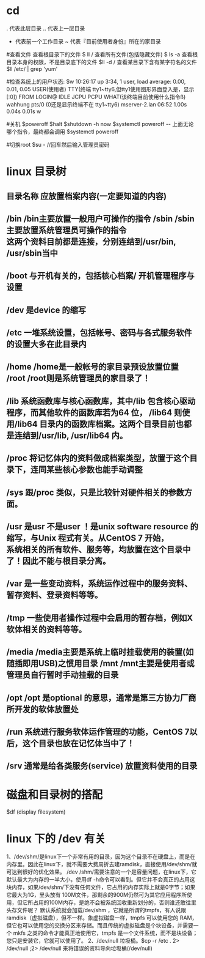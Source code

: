 # cd
. 代表此层目录
.. 代表上一层目录
- 代表前一个工作目录
~ 代表『目前使用者身份』所在的家目录

#查看文件
查看根目录下的文件 $ ll /
查看所有文件(包括隐藏文件) $ ls -a
查看根目录本身的权限，不是目录底下的文件 $ll -d /
查看某目录下含有某字符名的文件 $ll /etc/ | grep 'yum'

#检查系统上的用户状态: $w
10:26:17 up  3:34,  1 user,  load average: 0.00, 0.01, 0.05
USER(使用者)     TTY(终端 tty1~tty6,但tty1使用图形界面登入是，显示[:0])      FROM             LOGIN@   IDLE   JCPU   PCPU  WHAT(该终端目前使用什么指令ß)
wahhung        pts/0   (0还是显示终端不在 tty1~tty6) 					mserver-2.lan    	06:52   1.00s  0.04s  0.01s  w

#关机
$poweroff
$halt
$shutdown -h now
$systemctl poweroff
-- 上面无论哪个指令，最终都会调用 $systemctl poweroff

#切换root
$su - //回车然后输入管理员密码

# linux 目录树
目录名称	应放置档案内容(一定要知道的内容)
------------------------------------------------------
/bin 		/bin主要放置一般用户可操作的指令
/sbin		/sbin主要放置系统管理员可操作的指令		
			这两个资料目前都是连接，分别连结到/usr/bin, /usr/sbin当中
------------------------------------------------------
/boot		与开机有关的，包括核心档案/ 开机管理程序与设置
------------------------------------------------------
/dev		是device 的缩写
------------------------------------------------------
/etc		一堆系统设置，包括帐号、密码与各式服务软件的设置大多在此目录内
------------------------------------------------------
/home 		/home是一般帐号的家目录预设放置位置
/root		/root则是系统管理员的家目录了！
------------------------------------------------------
/lib 		系统函数库与核心函数库，其中/lib 包含核心驱动程序，而其他软件的函数库若为64 位，
/lib64		则使用/lib64 目录内的函数库档案。这两个目录目前也都是连结到/usr/lib, /usr/lib64 内。
------------------------------------------------------
/proc		将记忆体内的资料做成档案类型，放置于这个目录下，连同某些核心参数也能手动调整
------------------------------------------------------
/sys		跟/proc 类似，只是比较针对硬件相关的参数方面。
------------------------------------------------------
/usr		是usr 不是user ！是unix software resource 的缩写，与Unix 程式有关。从CentOS 7 开始， 	
			系统相关的所有软件、服务等，均放置在这个目录中了！因此不能与根目录分离。
------------------------------------------------------
/var		是一些变动资料，系统运作过程中的服务资料、暂存资料、登录资料等等。
------------------------------------------------------
/tmp		一些使用者操作过程中会启用的暂存档，例如X 软体相关的资料等等。
------------------------------------------------------
/media 		/media主要是系统上临时挂载使用的装置(如随插即用USB)之惯用目录
/mnt		/mnt主要是使用者或管理员自行暂时手动挂载的目录
------------------------------------------------------
/opt		/opt 是optional 的意思，通常是第三方协力厂商所开发的软体放置处
------------------------------------------------------
/run		系统进行服务软体运作管理的功能，CentOS 7以后，这个目录也放在记忆体当中了！
------------------------------------------------------
/srv		通常是给各类服务(service) 放置资料使用的目录
------------------------------------------------------

# 磁盘和目录树的搭配
$df (display filesystem)

# linux 下的 /dev 有关
1、/dev/shm/是linux下一个非常有用的目录，因为这个目录不在硬盘上，而是在内存里。因此在linux下，就不需要大费周折去建ramdisk，直接使用/dev/shm/就可达到很好的优化效果。 /dev /shm/需要注意的一个是容量问题，在linux下，它默认最大为内存的一半大小，使用df -h命令可以看到。但它并不会真正的占用这块内存，如果/dev/shm/下没有任何文件，它占用的内存实际上就是0字节；如果它最大为1G，里头放有 100M文件，那剩余的900M仍然可为其它应用程序所使用，但它所占用的100M内存，是绝不会被系统回收重新划分的，否则谁还敢往里头存文件呢？
默认系统就会加载/dev/shm ，它就是所谓的tmpfs，有人说跟ramdisk（虚拟磁盘），但不一样。象虚拟磁盘一样，tmpfs 可以使用您的 RAM，但它也可以使用您的交换分区来存储。而且传统的虚拟磁盘是个块设备，并需要一个 mkfs 之类的命令才能真正地使用它，tmpfs 是一个文件系统，而不是块设备；您只是安装它，它就可以使用了。
2、/dev/null 垃圾桶。$cp -r /etc . 2> /dev/null ;2> /dev/null 来将错误的资料导向垃圾桶(/dev/null)




